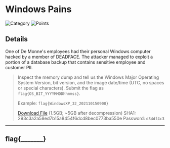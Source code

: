 # Windows Pains
![Category](http://img.shields.io/badge/Category-Forensics-orange?style=for-the-badge) ![Points](http://img.shields.io/badge/Points-30-brightgreen?style=for-the-badge)

## Details

One of De Monne's employees had their personal Windows computer hacked by a member of DEADFACE. The attacker managed to exploit a portion of a database backup that contains sensitive employee and customer PII.

>Inspect the memory dump and tell us the Windows Major Operating System Version, bit version, and the image date/time (UTC, no spaces or special characters). Submit the flag as `flag{OS_BIT_YYYYMMDDhhmmss}`.
>
> Example: `flag{WindowsXP_32_202110150900}`
>
> [Download File](https://tinyurl.com/wcekj3rt) (1.5GB; ~5GB after decompression)
> SHA1: 293c3a2a58ed7b15a8454f6dcd8bec0773ba550e
> Password: `d34df4c3`
---


## flag{_______}
